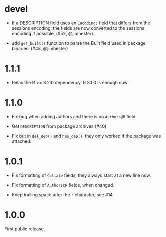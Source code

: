 # devel

* If a DESCRIPTION field uses an `Encoding:` field that differs from the
  sessions encoding, the fields are now converted to the sessions encoding if
  possible, (#52, @jimhester).

* add `get_built()` function to parse the Built field used in package binaries.
  (#48, @jimhester)

# 1.1.1

* Relax the R >= 3.2.0 dependency, R 3.1.0 is enough now.

# 1.1.0

* Fix bug when adding authors and there is no `Authors@R` field

* Get `DESCRIPTION` from package archives (#40)

* Fix but in `del_dep()` and `has_dep()`, they only worked if the package
  was attached.

# 1.0.1

* Fix formatting of `Collate` fields, they always start at a new line now.

* Fix formatting of `Authors@R` fields, when changed.

* Keep trailing space after the `:` character, see #14

# 1.0.0

First public release.
